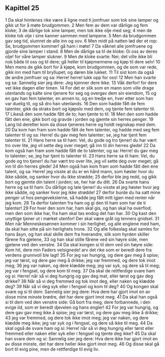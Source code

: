 ## Kapittel 25

1 Da skal himlenes rike være å ligne med ti jomfruer som tok sine lamper og gikk ut for å møte brudgommen.
2 Men fem av dem var dårlige og fem kloke;
3 de dårlige tok sine lamper, men tok ikke olje med seg;
4 men de kloke tok olje i sine kanner sammen med lampene.
5 Men da brudgommen gav seg tid, slumret de alle inn og sov.
6 Men midt på natten lød der et rop: Se, brudgommen kommer! gå ham i møte!
7 Da våknet alle jomfruene og gjorde sine lamper i stand.
8 Men de dårlige sa til de kloke: Gi oss av deres olje! for våre lamper slukner.
9 Men de kloke svarte: Nei; det ville ikke bli nok både til oss og til dere; gå heller til kjøpmennene og kjøp til dere selv!
10 Men mens de gikk bort for å kjøpe, kom brudgommen, og de som var rede, gikk inn med ham til bryllupet; og døren ble lukket.
11 Til sist kom da også de andre jomfruer og sa: Herre! herre! lukk opp for oss!
12 Men han svarte og sa: Sannelig sier jeg dere: Jeg kjenner dere ikke.
13 Våk derfor! for dere vet ikke dagen eller timen.
14 For det er slik som en mann som ville drage utenlands og kalte sine tjenere for seg og overgav dem sin eiendom,
15 og en gav han fem talenter, en annen to, og en tredje en, hver etter som han var duelig til, og så dro han utenlands.
16 Den som hadde fått de fem talenter, gikk da straks bort og kjøpslo med dem, og tjente fem talenter til.
17 Likeså den som hadde fått de to; han tjente to til.
18 Men den som hadde fått den ene, gikk bort og gravde i jorden og gjemte sin herres penger.
19 Lang tid deretter kom da disse tjeneres herre og holdt regnskap med dem.
20 Da kom han fram som hadde fått de fem talenter, og hadde med seg fem talenter til og sa: Herre! du gav meg fem talenter; se, jeg har tjent fem talenter til.
21 Hans herre sa til ham: Vel, du gode og tro tjener! du har vært tro over lite, jeg vil sette deg over meget; gå inn til din herres glede!
22 Da kom også han fram som hadde fått de to talenter, og sa: Herre! du gav meg to talenter; se, jeg har tjent to talenter til.
23 Hans herre sa til ham: Vel, du gode og tro tjener! du har vært tro over lite, jeg vil sette deg over meget; gå inn til din herres glede!
24 Men også han kom fram som hadde fått den ene talent, og sa: Herre! jeg visste at du er en hård mann, som høster hvor du ikke sådde, og sanker hvor du ikke strødde;
25 derfor ble jeg redd, og gikk bort og gjemte din talent i jorden; se, her har du ditt.
26 Da svarte hans herre og sa til ham: Du dårlige og late tjener! du visste at jeg høster hvor jeg ikke sådde, og sanker hvor jeg ikke strødde!
27 derfor burde du ha satt mine penger ut hos pengevekslerne, så hadde jeg fått mitt igjen med renter når jeg kom.
28 Ta derfor talenten fra ham og gi den til ham som har de ti talenter!
29 For hver den som har, ham skal gis, og han skal ha overflod; men den som ikke har, fra ham skal tas endog det han har.
30 Og kast den unyttige tjener ut i mørket utenfor! Der skal være gråt og tenners gnidsel.
31 Men når Menneskesønnen kommer i sin herlighet, og alle englene med ham, da skal han sitte på sin herlighets trone.
32 Og alle folkeslag skal samles for hans åsyn, og han skal skille dem fra hverandre, slik som hyrden skiller fårene fra gjetene,
33 og han skal stille fårene ved sin høyre side, men gjetene ved den venstre.
34 Da skal kongen si til dem ved sin høyre side: Kom hit, dere min Faders velsignede! arv det rike som er beredt dere fra verdens grunnvoll ble lagt!
35 For jeg var hungrig, og dere gav meg å spise; jeg var tørst, og dere gav meg å drikke; jeg var fremmed, og dere tok imot meg;
36 jeg var naken, og dere klædde meg; jeg var syk, og dere så til meg; jeg var i fengsel, og dere kom til meg.
37 Da skal de rettferdige svare ham og si: Herre! når så vi deg hungrig og gav deg mat, eller tørst og gav deg drikke?
38 Når så vi deg fremmed og tok imot deg, eller naken og klædde deg?
39 Når så vi deg syk eller i fengsel og kom til deg?
40 Og kongen skal svare og si til dem: Sannelig sier jeg dere: Hva dere har gjort imot en av disse mine minste brødre, det har dere gjort imot meg.
41 Da skal han også si til dem ved den venstre side: Gå bort fra meg, dere forbannede, i den evige ild, som er beredt djevelen og hans engler!
42 For jeg var hungrig, og dere gav gav meg ikke å spise; jeg var tørst, og dere gav meg ikke å drikke;
43 jeg var fremmed, og dere tok ikke imot meg; jeg var naken, og dere klædde meg ikke; jeg var syk og i fengsel, og dere så ikke til meg.
44 Da skal også de svare ham og si: Herre! når så vi deg hungrig eller tørst eller fremmed eller naken eller syk eller i fengsel og tjente deg ikke?
45 Da skal han svare dem og si: Sannelig sier jeg dere: Hva dere ikke har gjort imot en av disse minste, det har dere heller ikke gjort imot meg.
46 Og disse skal gå bort til evig pine, men de rettferdige til evig liv.

